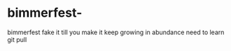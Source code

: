 # bimmerfest-
bimmerfest 
fake it till you make it 
keep growing in abundance 
need to learn git pull
